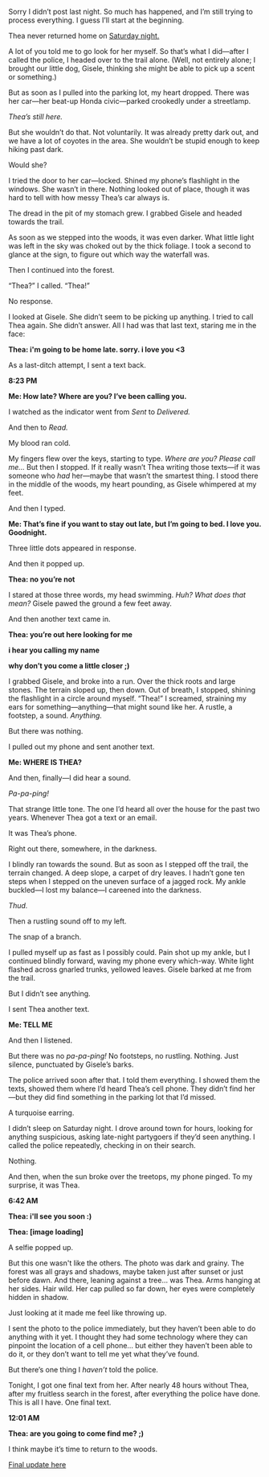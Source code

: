 Sorry I didn’t post last night. So much has happened, and I’m still trying to process everything. I guess I’ll start at the beginning.

Thea never returned home on [Saturday night.](https://www.reddit.com/r/nosleep/comments/pi5c8x/my_girlfriend_went_hiking_her_texts_dont_sound/)

A lot of you told me to go look for her myself. So that’s what I did—after I called the police, I headed over to the trail alone. (Well, not entirely alone; I brought our little dog, Gisele, thinking she might be able to pick up a scent or something.)

But as soon as I pulled into the parking lot, my heart dropped. There was her car—her beat-up Honda civic—parked crookedly under a streetlamp.

*Thea’s still here.*

But she wouldn’t do that. Not voluntarily. It was already pretty dark out, and we have a lot of coyotes in the area. She wouldn’t be stupid enough to keep hiking past dark.

Would she?

I tried the door to her car—locked. Shined my phone’s flashlight in the windows. She wasn’t in there. Nothing looked out of place, though it was hard to tell with how messy Thea’s car always is.

The dread in the pit of my stomach grew. I grabbed Gisele and headed towards the trail.

As soon as we stepped into the woods, it was even darker. What little light was left in the sky was choked out by the thick foliage. I took a second to glance at the sign, to figure out which way the waterfall was.

Then I continued into the forest.

“Thea?” I called. “Thea!”

No response.

I looked at Gisele. She didn’t seem to be picking up anything. I tried to call Thea again. She didn’t answer. All I had was that last text, staring me in the face:

**Thea: i'm going to be home late. sorry. i love you <3**

As a last-ditch attempt, I sent a text back.

**8:23 PM**

**Me: How late? Where are you? I’ve been calling you.**

I watched as the indicator went from *Sent* to *Delivered.*

And then to *Read.*

My blood ran cold.

My fingers flew over the keys, starting to type. *Where are you? Please call me…* But then I stopped. If it really wasn’t Thea writing those texts—if it was someone who *had* her—maybe that wasn’t the smartest thing. I stood there in the middle of the woods, my heart pounding, as Gisele whimpered at my feet.

And then I typed.

**Me: That’s fine if you want to stay out late, but I’m going to bed. I love you. Goodnight.**

Three little dots appeared in response.

And then it popped up.

**Thea: no you’re not**

I stared at those three words, my head swimming. *Huh? What does that mean?* Gisele pawed the ground a few feet away.

And then another text came in.

**Thea: you’re out here looking for me**

**i hear you calling my name**

**why don’t you come a little closer ;)**

I grabbed Gisele, and broke into a run. Over the thick roots and large stones. The terrain sloped up, then down. Out of breath, I stopped, shining the flashlight in a circle around myself. “Thea!” I screamed, straining my ears for something—anything—that might sound like her. A rustle, a footstep, a sound. *Anything.*

But there was nothing.

I pulled out my phone and sent another text.

**Me: WHERE IS THEA?**

And then, finally—I did hear a sound.

*Pa-pa-ping!*

That strange little tone. The one I’d heard all over the house for the past two years. Whenever Thea got a text or an email.

It was Thea’s phone.

Right out there, somewhere, in the darkness.

I blindly ran towards the sound. But as soon as I stepped off the trail, the terrain changed. A deep slope, a carpet of dry leaves. I hadn’t gone ten steps when I stepped on the uneven surface of a jagged rock. My ankle buckled—I lost my balance—I careened into the darkness.

*Thud.*

Then a rustling sound off to my left.

The snap of a branch.

I pulled myself up as fast as I possibly could. Pain shot up my ankle, but I continued blindly forward, waving my phone every which-way. White light flashed across gnarled trunks, yellowed leaves. Gisele barked at me from the trail.

But I didn’t see anything.

I sent Thea another text.

**Me: TELL ME**

And then I listened.

But there was no *pa-pa-ping!* No footsteps, no rustling. Nothing. Just silence, punctuated by Gisele’s barks.

The police arrived soon after that. I told them everything. I showed them the texts, showed them where I’d heard Thea’s cell phone. They didn’t find her—but they did find something in the parking lot that I’d missed.

A turquoise earring.

I didn’t sleep on Saturday night. I drove around town for hours, looking for anything suspicious, asking late-night partygoers if they’d seen anything. I called the police repeatedly, checking in on their search.

Nothing.

And then, when the sun broke over the treetops, my phone pinged. To my surprise, it was Thea.

**6:42 AM**

**Thea: i'll see you soon :)**

**Thea: \[image loading\]**

A selfie popped up.

But this one wasn't like the others. The photo was dark and grainy. The forest was all grays and shadows, maybe taken just after sunset or just before dawn. And there, leaning against a tree… was Thea. Arms hanging at her sides. Hair wild. Her cap pulled so far down, her eyes were completely hidden in shadow.

Just looking at it made me feel like throwing up.

I sent the photo to the police immediately, but they haven’t been able to do anything with it yet. I thought they had some technology where they can pinpoint the location of a cell phone… but either they haven’t been able to do it, or they don’t want to tell me yet what they’ve found.

But there’s one thing I *haven’t* told the police.

Tonight, I got one final text from her. After nearly 48 hours without Thea, after my fruitless search in the forest, after everything the police have done. This is all I have. One final text.

**12:01 AM**

**Thea: are you going to come find me? ;)**

I think maybe it’s time to return to the woods.

[Final update here](https://www.reddit.com/r/nosleep/comments/pm25ej/my_girlfriend_went_hiking_her_texts_dont_sound/)